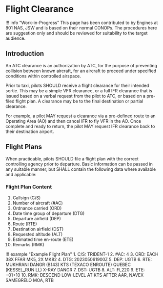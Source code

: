 # Flight Clearance


!!! info "Work-in-Progress"
	This page has been contributed to by Engines at 801 NAS, JSW and is based on their normal CONOPs.
    The procedures here are suggestion only and should be reviewed for suitability to the target audience.

## Introduction

An ATC clearance is an authorization by ATC, for the purpose of preventing collision between known aircraft, for an aircraft to proceed under specified conditions within controlled airspace.

Prior to taxi, pilots SHOULD receive a flight clearance for their intended sortie.
This may be a simple VFR clearance, or a full IFR clearance that is issued based on a verbal request from the pilot to ATC, or based on a pre-filed flight plan.
A clearance may be to the final destination or partial clearance.

For example, a pilot MAY request a clearance via a pre-defined route to an Operating Area (AO) and then cancel IFR to fly VFR in the AO.
Once complete and ready to return, the pilot MAY request IFR clearance back to their destination airport.

## Flight Plans

When practicable, pilots SHOULD file a flight plan with the correct controlling agency prior to departure.
Basic information can be passed in any suitable manner, but SHALL contain the following data where available and applicable:

### Flight Plan Content

1.  Callsign (C/S)
2.  Number of aircraft (#AC)
3.  Ordnance carried (ORD)
4.  Date time group of departure (DTG)
5.  Departure airfield (DEP)
6.  Route (RTE)
7.  Destination airfield (DST)
8.  Requested altitude (ALT)
9.  Estimated time en-route (ETE)
10. Remarks (RMK)

!!! example "Example Flight Plan"
    1.  C/S:  TRIDENT-1
    2.  #AC:  4
    3.  ORD:  EACH 38X FFAR MK5, 2X MK82
    4.  DTG:  202305061900Z
    5.  DEP:  UGTB
    6.  RTE:  MUKHRANI DANGR (B143) KTS (TEXACO ENROUTE) QUEBEC (KESSEL_RUN LL) X-RAY DANGR
    7.  DST:  UGTB
    8.  ALT:  FL220
    9.  ETE:  +01+10
    10. RMK:  DESCEND LOW-LEVEL AT KTS AFTER AAR, NAVEX SAMEGRELO MOA, RTB
